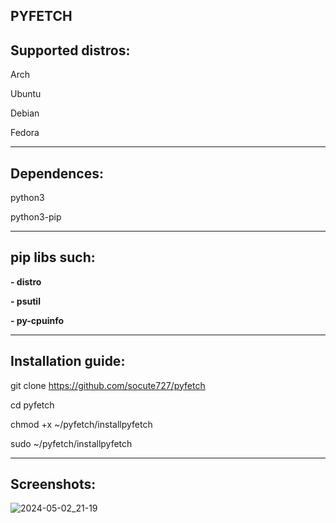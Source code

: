 **PYFETCH**
------------------------------------------------------------------------------------------------------
**Supported distros:**
------------------------------------------------------------------------------------------------------
Arch 

Ubuntu

Debian

Fedora

------------------------------------------------------------------------------------------------------
**Dependences:**
------------------------------------------------------------------------------------------------------
python3 

python3-pip

------------------------------------------------------------------------------------------------------
pip libs such: 
------------------------------------------------------------------------------------------------------
**- distro** 

**- psutil**

**- py-cpuinfo**

----------------------------------------------------------------------------------------------------- 
**Installation guide:**
------------------------------------------------------------------------------------------------------
git clone https://github.com/socute727/pyfetch

cd pyfetch

chmod +x ~/pyfetch/installpyfetch

sudo ~/pyfetch/installpyfetch

------------------------------------------------------------------------------------------------------
**Screenshots:**
------------------------------------------------------------------------------------------------------

![2024-05-02_21-19](https://github.com/socute727/pyfetch/assets/152518983/a09e650a-6491-4c57-a6c4-8e7da31fc41f)

